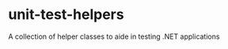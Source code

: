 unit-test-helpers
=================

A collection of helper classes to aide in testing .NET applications
